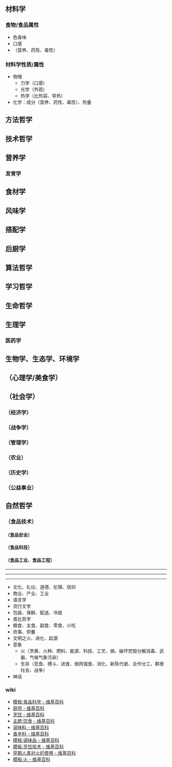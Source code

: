 ## 材料学
### 食物/食品属性
- 色香味
- 口感
- （营养、药性、毒性）
### 材料学性质/属性
- 物理
  - 力学（口感）
  - 光学（外观）
  - 热学（比热容、导热）
- 化学：成分（营养、药性、毒性）、热量
## 方法哲学
[后厨、前台、中台]:\
## 技术哲学
[实践、食谱]:\
## 营养学
### 发育学
## 食材学
## 风味学
## 搭配学
## 后厨学
[厨房、厨具、炊具、分工合作、营养卫生]:\
## 算法哲学
[并行并发、架构]:\
## 学习哲学
[精神粮食、消化]:\
## 生命哲学
[生存、战斗、武器]:\
## 生理学
[新陈代谢、消化、药性、毒性、食欲、味觉、胃口]:\
### 医药学
[药膳]:\
## 生物学、生态学、环境学
[食物链]:\
[承载力、碳循环]:\
## （心理学/美食学）
[风味、口感]:\
## （社会学）
[职业、产业链、文化、行业、政经体制、利益链]:\
### （经济学）
[战争、制裁、民生]:\
### （战争学）
[后勤、粮草、香料]:\
### （管理学）
[条件反射、奖惩]:\
### （农业）
[饥荒]:\
### （历史学）
[盐业、糖业、囤粮、粮仓、赈灾、哄抬粮价、民心、起义革命、赋税]:\
### （公益事业）
## 自然哲学
[科技哲学、初级科学]:\
### （食品技术）
#### （食品安全）
[食物保存、食物中毒、防腐、添加剂、消毒、农药残留]:\
#### （食品科技）
#### （食品工业、食品工程）

---
---
---
- 文化、礼仪、道德、伦理、信仰
- 商业、产业、工业
- 语言学
- 流行文学
- 包装、保鲜、配送、冷链
- 类比哲学
- 粮食、主食、副食、零食、小吃
- 炊事、供餐
- 文明之火、进化、起源
- 意象
  - 火（烹煮、火种、燃料、能源、科技、工艺、熵、破坏焚毁分解消毒、武器、气候气象污染）
  - 生存（觅食、搏斗、进食、弱肉强食、消化、新陈代谢、合作分工、群居社会、战争）
- 神话

### wiki
- [模板:食品科学 - 维基百科](https://zh.wikipedia.org/wiki/Template:食品科學)
- [厨师 - 维基百科](https://zh.wikipedia.org/wiki/廚師)
- [烹饪 - 维基百科](https://zh.wikipedia.org/wiki/烹饪)
- [主题:饮食 - 维基百科](https://zh.wikipedia.org/wiki/Portal:飲食)
- [调味料 - 维基百科](https://zh.wikipedia.org/wiki/调味料)
- [香辛料 - 维基百科](https://zh.wikipedia.org/wiki/香辛料)
- [模板:调味品 - 维基百科](https://zh.wikipedia.org/wiki/Template:调味品)
- [模板:烹饪技术 - 维基百科](https://zh.wikipedia.org/wiki/Template:烹飪技術)
- [早期人类对火的使用 - 维基百科](https://zh.wikipedia.org/wiki/早期人类对火的使用)
- [模板:火 - 维基百科](https://zh.wikipedia.org/wiki/Template:火)


[you are what you eat]:\
[民以食为天]:\
[辟谷、太阳能、营养液]:\
[厨神、食神、御厨、满汉全席]:\
[柴米油盐酱醋茶，书画琴棋诗酒花]:\
[神农尝百草]:\
[螳螂捕蝉，黄雀在后]:\
[刀耕火种]:\
